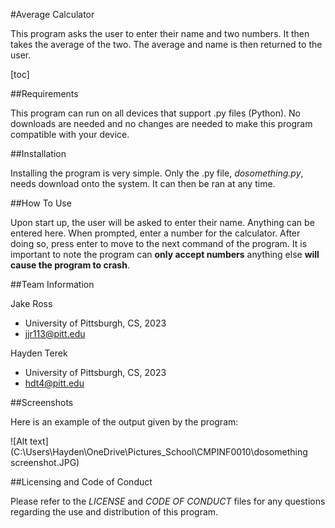 #Average Calculator

This program asks the user to enter their name and two numbers. It then takes the average of the two. The average and name is then returned to the user. 

[toc]

##Requirements

This program can run on all devices that support .py files (Python). No downloads are needed and no changes are needed to make this program compatible with your device.

##Installation

Installing the program is very simple. Only the .py file, *dosomething.py*, needs download onto the system. It can then be ran at any time.

##How To Use

Upon start up, the user will be asked to enter their name. Anything can be entered here. When prompted, enter a number for the calculator. After doing so, press enter to move to the next command of the program. It is important to note the program can **only accept numbers** anything else **will cause the program to crash**.

##Team Information

Jake Ross

* University of Pittsburgh, CS, 2023
* jjr113@pitt.edu

Hayden Terek

* University of Pittsburgh, CS, 2023
* hdt4@pitt.edu

##Screenshots

Here is an example of the output given by the program:

![Alt text](‪C:\Users\Hayden\OneDrive\Pictures\_School\CMPINF0010\dosomething screenshot.JPG)

##Licensing and Code of Conduct 

Please refer to the *LICENSE* and *CODE OF CONDUCT* files for any questions regarding the use and distribution of this program.


